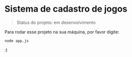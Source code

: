 <h1>Sistema de cadastro de jogos</h1>

> Status do projeto: em desenvolvimento

Para rodar esse projeto na sua máquina, por favor digite:

```
node app.js
```

:)